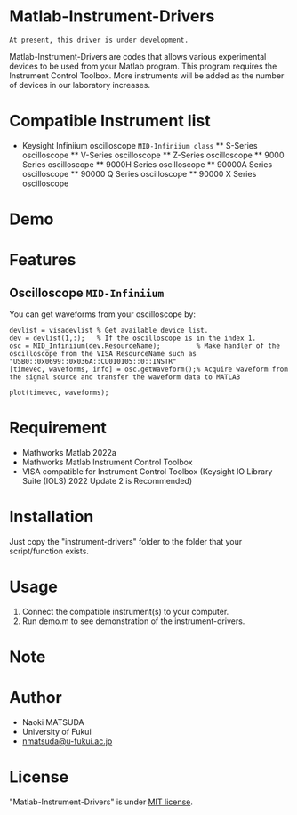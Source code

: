 # Matlab-Instrument-Drivers

`At present, this driver is under development.`

Matlab-Instrument-Drivers are codes that allows various experimental devices to be used from your Matlab program. This program requires the Instrument Control Toolbox.
More instruments will be added as the number of devices in our laboratory increases.

# Compatible Instrument list

* Keysight Infiniium oscilloscope `MID-Infiniium class`
	** S-Series oscilloscope
	** V-Series oscilloscope
	** Z-Series oscilloscope
	** 9000 Series oscilloscope
	** 9000H Series oscilloscope
	** 90000A Series oscilloscope
	** 90000 Q Series oscilloscope
	** 90000 X Series oscilloscope


# Demo


# Features
## Oscilloscope `MID-Infiniium`

You can get waveforms from your oscilloscope by:
```Matlab: Read waveforms from oscilloscope
devlist = visadevlist % Get available device list.
dev = devlist(1,:);   % If the oscilloscope is in the index 1. 
osc = MID_Infiniium(dev.ResourceName);         % Make handler of the oscilloscope from the VISA ResourceName such as "USB0::0x0699::0x036A::CU010105::0::INSTR"
[timevec, waveforms, info] = osc.getWaveform();% Acquire waveform from the signal source and transfer the waveform data to MATLAB

plot(timevec, waveforms);
```

# Requirement
 
* Mathworks Matlab 2022a
* Mathworks Matlab Instrument Control Toolbox
* VISA compatible for Instrument Control Toolbox (Keysight IO Library Suite (IOLS) 2022 Update 2 is Recommended) 

# Installation

Just copy the "instrument-drivers" folder to the folder that your script/function exists.
 
# Usage

1. Connect the compatible instrument(s) to your computer.
2. Run demo.m to see demonstration of the instrument-drivers. 
 
# Note
 

 
# Author
 
* Naoki MATSUDA
* University of Fukui
* nmatsuda@u-fukui.ac.jp
 
# License
 
"Matlab-Instrument-Drivers" is under [MIT license](https://en.wikipedia.org/wiki/MIT_License).
 
